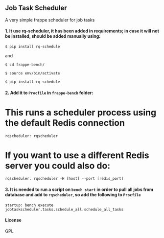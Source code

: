 ## Job Task Scheduler

A very simple frappe scheduler for job tasks


#### 1. It use **rq-scheduler**, it has been added in requirements; in case it will not be installed, should be added manually using:

`$ pip install rq-schedule`

and 

`$ cd frappe-bench/`

`$ source env/bin/activate`

`$ pip install rq-schedule`


#### 2. Add it to `Procfile` in `frappe-bench` folder:

# This runs a scheduler process using the default Redis connection

`rqscheduler: rqscheduler`

# If you want to use a different Redis server you could also do:

`rqscheduler: rqscheduler -H [host] --port [redis_port]`


#### 3. It is needed to run a script on `bench start` in order to pull all jobs from database and add to `rqscheduler`, so add the following to `Procfile`

`startup: bench execute jobtaskscheduler.tasks.schedule_all.schedule_all_tasks`

#### License

GPL
